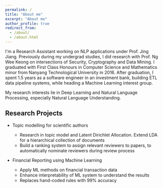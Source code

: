 ```yaml
---
permalink: /
title: "About me"
excerpt: "About me"
author_profile: true
redirect_from: 
  - /about/
  - /about.html
---
```


I'm a Research Assistant working on NLP applications under Prof. Jing Jiang. 
Previously during my undergrad studies, I did research with Prof. Ng Wee Keong on intersections of 
Security, Cryptography and Data Mining. 
I graduated with First Class Honours in Computer Science and Mathematics minor from Nanyang Technological University in 2016. 
After graduation, I spent 1.5 years as a software engineer in an investment bank, building ETL data pipeline systems, 
while heading a Machine Learning interest group. 

My research interests lie in Deep Learning and Natural Language Processing, especially Natural Language Understanding. 

Research Projects
-------------------
* Topic modelling for scientific authors
  * Research in topic model and Latent Dirichlet Allocation. Extend LDA for a hierarchical
  collection of documents
  * Build a ranking system to assign relevant reviewers to papers, 
  to automatically nominate reviewers during review process

* Financial Reporting using Machine Learning
  * Apply ML methods on financial transaction data
  * Enhance interpretability of ML system to understand the results
  * Replaces hand-coded rules with 99% accuracy







<!-- A data-driven personal website
======
Like many other Jekyll-based GitHub Pages templates, academicpages makes you separate the website's content from its form. The content & metadata of your website are in structured markdown files, while various other files constitute the theme, specifying how to transform that content & metadata into HTML pages. You keep these various markdown (.md), YAML (.yml), HTML, and CSS files in a public GitHub repository. Each time you commit and push an update to the repository, the [GitHub pages](https://pages.github.com/) service creates static HTML pages based on these files, which are hosted on GitHub's servers free of charge.

Getting started
------
1. Register a GitHub account if you don't have one and confirm your e-mail (required!)
1. Fork [this repository](https://github.com/academicpages/academicpages.github.io) by clicking the "fork" button in the top right. 
1. Go to the repository's settings (rightmost item in the tabs that start with "Code", should be below "Unwatch"). Rename the repository "[your GitHub username].github.io", which will also be your website's URL.
1. Set site-wide configuration and create content & metadata (see below -- also see [this set of diffs](http://archive.is/3TPas) showing what files were changed to set up [an example site](https://getorg-testacct.github.io) for a user with the username "getorg-testacct")
1. Upload any files (like PDFs, .zip files, etc.) to the files/ directory. They will appear at https://[your GitHub username].github.io/files/example.pdf.  
1. Check status by going to the repository settings, in the "GitHub pages" section
 -->